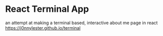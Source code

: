 # React Terminal App
an attempt at making a terminal based, interactive about me page in react https://j0nnylester.github.io/terminal
